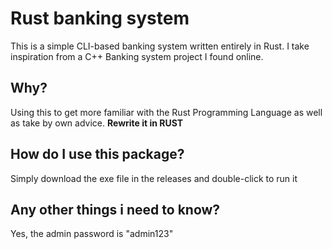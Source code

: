 # Rust banking system
This is a simple CLI-based banking system written entirely in Rust.
I take inspiration from a C++ Banking system project I found online.

## Why?
Using this to get more familiar with the Rust Programming Language as well as take by own advice.
**Rewrite it in RUST**

## How do I use this package?
Simply download the exe file in the releases and double-click to run it

## Any other things i need to know?
Yes, the admin password is "admin123"
